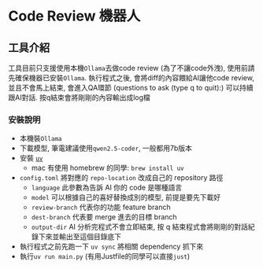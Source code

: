 # Code Review 機器人

## 工具介紹
工具目前只支援使用本機`Ollama`去做code review (為了不讓code外洩), 使用前請先確保機器已安裝`Ollama`.
執行程式之後, 會將diff的內容餵給AI讓他code review, 並且不會馬上結束, 會進入QA環節 (questions to ask (type q to quit):)
可以持續跟AI對話. 按q結束會將剛剛的內容輸出成log檔

### 安裝說明
- 本機裝`Ollama`
- 下載模型, 筆電建議使用`qwen2.5-coder`, 一般都用7b版本
- 安裝 <a href="https://docs.astral.sh/uv/" target="_blank">`uv`</a>
    - mac 有使用 homebrew 的同學: `brew install uv`
- `config.toml` 將對應的 `repo-location` 改成自己的 repository 路徑
    - `language` 此參數為告訴 AI 你的 code 是哪種語言
    - `model` 可以根據自己的喜好替換成別的模型, 前提是要先下載好
    - `review-branch` 代表你的功能 feature branch
    - `dest-branch` 代表要 merge 進去的目標 branch
    - `output-dir` AI 分析完程式不會立即結束, 按 q 結束程式會將剛剛的對話紀錄下來並輸出至這個目錄底下
- 執行程式之前先跑一下 `uv sync` 將相關 dependency 抓下來
- 執行`uv run main.py` (有用Justfile的同學可以直接`just`)
